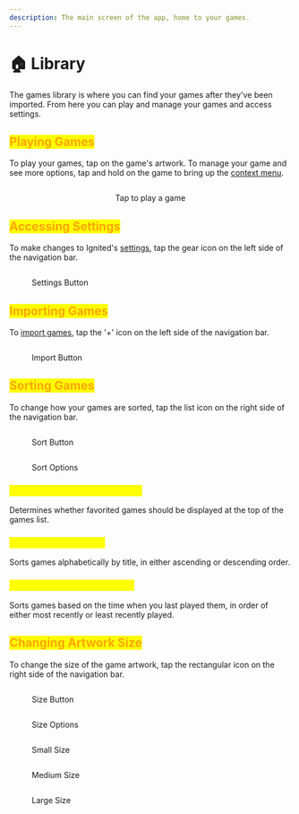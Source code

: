```yaml
---
description: The main screen of the app, home to your games.
---
```


# 🏠 Library

The games library is where you can find your games after they've been imported. From here you can play and manage your games and access settings.

## <mark style="color:orange;">Playing Games</mark>

To play your games, tap on the game's artwork. To manage your game and see more options, tap and hold on the game to bring up the [context menu](context-menu.md).

<div align="center">

<figure><img src="broken-reference" alt=""><figcaption><p>Tap to play a game</p></figcaption></figure>

</div>

## <mark style="color:orange;">Accessing Settings</mark>

To make changes to Ignited's [settings](../settings/), tap the gear icon on the left side of the navigation bar.

<figure><img src="broken-reference" alt=""><figcaption><p>Settings Button</p></figcaption></figure>

## <mark style="color:orange;">Importing Games</mark>

To [import games](../../getting-started/games.md), tap the '+' icon on the left side of the navigation bar.

<figure><img src="broken-reference" alt=""><figcaption><p>Import Button</p></figcaption></figure>

## <mark style="color:orange;">Sorting Games</mark>

To change how your games are sorted, tap the list icon on the right side of the navigation bar.

<div>

<figure><img src="broken-reference" alt=""><figcaption><p>Sort Button</p></figcaption></figure>

 

<figure><img src="broken-reference" alt=""><figcaption><p>Sort Options</p></figcaption></figure>

</div>

### <mark style="color:yellow;">Enable/Disable Favorites First</mark>

Determines whether favorited games should be displayed at the top of the games list.

### <mark style="color:yellow;">Alphabetical A-Z/Z-A</mark>

Sorts games alphabetically by title, in either ascending or descending order.

### <mark style="color:yellow;">Most/Least Recently Played</mark>

Sorts games based on the time when you last played them, in order of either most recently or least recently played.

## <mark style="color:orange;">Changing Artwork Size</mark>

To change the size of the game artwork, tap the rectangular icon on the right side of the navigation bar.

<div>

<figure><img src="broken-reference" alt=""><figcaption><p>Size Button</p></figcaption></figure>

 

<figure><img src="broken-reference" alt=""><figcaption><p>Size Options</p></figcaption></figure>

</div>

<div>

<figure><img src="broken-reference" alt=""><figcaption><p>Small Size</p></figcaption></figure>

 

<figure><img src="broken-reference" alt=""><figcaption><p>Medium Size</p></figcaption></figure>

 

<figure><img src="broken-reference" alt=""><figcaption><p>Large Size</p></figcaption></figure>

</div>
